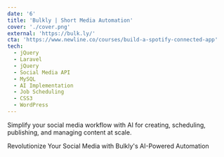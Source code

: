 ```yaml
---
date: '6'
title: 'Bulkly | Short Media Automation'
cover: './cover.png'
external: 'https://bulk.ly/'
cta: 'https://www.newline.co/courses/build-a-spotify-connected-app'
tech:
  - jQuery
  - Laravel
  - jQuery
  - Social Media API
  - MySQL
  - AI Implementation
  - Job Scheduling
  - CSS3
  - WordPress
---
```


Simplify your social media workflow with AI for creating, scheduling,
publishing, and managing content at scale.

Revolutionize Your Social Media with Bulkly's AI-Powered Automation
